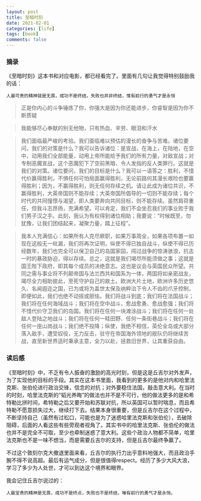 ```yaml
---
layout: post
title: 至暗时刻
date: 2021-02-01
categories: [life]
tags: [book]
comments: false
---
```



### 摘录

《至暗时刻》这本书和对应电影，都已经看完了。里面有几句让我觉得特别鼓励我的话：



```
人最可贵的精神就是无畏，成功不是终结，失败也并非终结，惟有前行的勇气才是永恒
```



> 正是你内心的斗争锤炼了你，你强大是因为你还能进步，你睿智是因为你不断质疑



> 我能够尽心奉献的别无他物，只有热血、辛劳、眼泪和汗水



> 我们面临最严峻的考验。我们面临难以预估的漫长的奋争与苦难。诸位要问，我们的对策是什么？我可以告诉诸位：是宣战，在海上，在陆地，在空中，动用我们全部能量，动用上帝所能给予我们的所有力量，对敌宣战；对专制恶魔宣战，这个恶魔犯下了空前黑暗、令人发指的反人类罪行。这就是我们的对策。诸位要问，我们的目标是什么？我可以一语答之：胜利，不惜代价赢得胜利，不惧任何可怕局面赢得胜利，无论前路何其漫长艰险也要赢得胜利；因为，不赢得胜利，则无任何存续之机。请让此成为诸位共识，不赢得胜利，大英帝国则不能存续；大英帝国所倡导的一切则不能存续；每个时代的共同憧憬与渴望，即人类要奔向共同目标，则不能存续。虽然肩荷重任，但我斗志昂扬，充满希望。可以肯定，我们不会坐忍我们的事业败于我们男子汉之手。此刻，我认为有权得到诸位相助；我要说：“时候既至，勿犹豫，让我们团结起来，凝聚力量，踏上征程”。



> 我本人充满信心：如果所有人克尽厥职，如果万事周全，如果各项布置一如现在这般无一纰漏，我们将再次证明，纵使不得已独自战斗，纵使不得已历经数年，我们也完全可以保卫自己的岛国家园，闯过战争的惊涛骇浪，抗击一时的暴政胁迫，得以存续。总之，这就是我们竭尽所能须做之事；这就是国王陛下政府，即其每个成员的决绝意志。这也是议会与英国民众所望。共同之需与事业将不列颠帝国与法兰西共和国系为一体，两国将如亲密战友，竭尽全力相助彼此，至死守护自己的故土。欧洲大片土地，欧洲许多历史悠久、名闻遐迩之国，已为或将为盖世太保及纳粹治下令人不齿的爪牙控制，即便如此，我们也绝不动摇或胆怯。我们将战斗到底；我们将在法国战斗；我们将在任何海域战斗；我们将在空中战斗，愈战愈勇、愈战愈强；我们将不惜代价守卫我们的岛国。我们将在任何一块滩涂战斗；我们将在任何一处敌人登陆之地战斗；我们将在任何一畦田野、任何一条街巷战斗；我们将在任何一座山岗战斗；我们绝不投降；纵使，我绝不相信，英伦全岛或大部分落入敌手，遭受奴役，无力反击，驻守在帝国海外领地的舰队仍将继续苦战，直至新世界适时秉承主意，全力以赴，拯救旧世界，让其重获自由。



### 读后感

《至暗时刻》中，不乏有令人振奋的激励的高光时刻，但是这是丘吉尔对外发声，为了实现他的目标的手段。其实在这本书里面，我看到的更多的是他对内和哈里法克斯、张伯伦进行政治交锋，信念的对抗；对外要稳住法国，敲击意大利。在当时的时刻，哈里法克斯的“韬光养晦”的做法也并不是不可行，他的做法更多的是和希特勒比拼时间，希特勒之后又要开始和苏联对抗，所以英国可以暂时喘息，而且希特勒不愿意损失过大，继续打下去。结果本身很重要，但是丘吉尔在这个过程中，不断坚持自己（虽然有过松口，可能也是为了迷惑哈里法克斯和张伯伦），去破除阻碍，后面的人看这些有些旁观者视角了。其实书中的哈里法克斯、张伯伦的做法也并不是完全不可取，至少也牵制迷惑了意大利。这些个政治人物都不简单，哈里法克斯也不是一味不想当，而是需要丘吉尔的支持，但是丘吉尔最终争赢了。



不过这个敦刻尔克大撤退里面来看，丘吉尔的执行力出乎意料地强大，而且政治手腕不得不说高超。最后有运气成分，但是很值得respect。经历了多少大风大浪，学习了多少为人处世，才可以到达这个境界和眼界。



我会记住丘吉尔说过的：



```
人最宝贵的精神是无畏，成功不是终点，失败也不是终结，唯有前行的勇气才是永恒。
```


